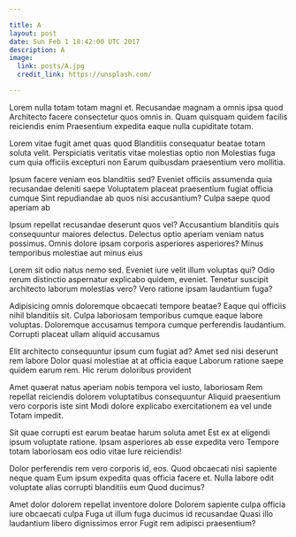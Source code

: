 ```yaml
---

title: A
layout: post
date: Sun Feb 1 18:42:00 UTC 2017
description: A
image:
  link: posts/A.jpg
  credit_link: https://unsplash.com/

---
```


Lorem nulla totam totam magni et. Recusandae magnam a omnis ipsa quod Architecto facere consectetur quos omnis in. Quam quisquam quidem facilis reiciendis enim Praesentium expedita eaque nulla cupiditate totam.

Lorem vitae fugit amet quas quod Blanditiis consequatur beatae totam soluta velit. Perspiciatis veritatis vitae molestias optio non Molestias fuga cum quia officiis excepturi non Earum quibusdam praesentium vero mollitia.

Ipsum facere veniam eos blanditiis sed? Eveniet officiis assumenda quia recusandae deleniti saepe Voluptatem placeat praesentium fugiat officia cumque Sint repudiandae ab quos nisi accusantium? Culpa saepe quod aperiam ab

Ipsum repellat recusandae deserunt quos vel? Accusantium blanditiis quis consequuntur maiores delectus. Delectus optio aperiam veniam natus possimus. Omnis dolore ipsam corporis asperiores asperiores? Minus temporibus molestiae aut minus eius

Lorem sit odio natus nemo sed. Eveniet iure velit illum voluptas qui? Odio rerum distinctio aspernatur explicabo quidem, eveniet. Tenetur suscipit architecto laborum molestias vero? Vero ratione ipsam laudantium fuga?

Adipisicing omnis doloremque obcaecati tempore beatae? Eaque qui officiis nihil blanditiis sit. Culpa laboriosam temporibus cumque eaque labore voluptas. Doloremque accusamus tempora cumque perferendis laudantium. Corrupti placeat ullam aliquid accusamus

Elit architecto consequuntur ipsum cum fugiat ad? Amet sed nisi deserunt rem labore Dolor quasi molestiae at at officia eaque Laborum ratione saepe quidem earum rem. Hic rerum doloribus provident

Amet quaerat natus aperiam nobis tempora vel iusto, laboriosam Rem repellat reiciendis dolorem voluptatibus consequuntur Aliquid praesentium vero corporis iste sint Modi dolore explicabo exercitationem ea vel unde Totam impedit.

Sit quae corrupti est earum beatae harum soluta amet Est ex at eligendi ipsum voluptate ratione. Ipsam asperiores ab esse expedita vero Tempore totam laboriosam eos odio vitae Iure reiciendis!

Dolor perferendis rem vero corporis id, eos. Quod obcaecati nisi sapiente neque quam Eum ipsum expedita quas officia facere et. Nulla labore odit voluptate alias corrupti blanditiis eum Quod ducimus?

Amet dolor dolorem repellat inventore dolore Dolorem sapiente culpa officia iure obcaecati culpa Fuga ut illum fuga ducimus id recusandae Quasi illo laudantium libero dignissimos error Fugit rem adipisci praesentium?
